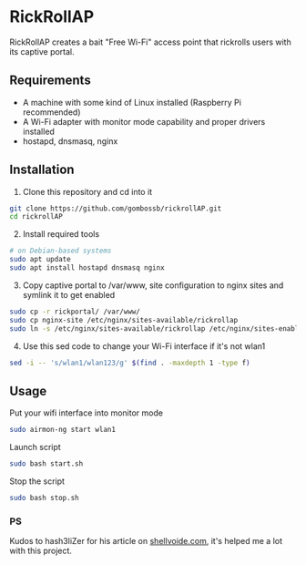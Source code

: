 # RickRollAP

RickRollAP creates a bait "Free Wi-Fi" access point that rickrolls users with its captive portal.

## Requirements
- A machine with some kind of Linux installed (Raspberry Pi recommended)
- A Wi-Fi adapter with monitor mode capability and proper drivers installed
- hostapd, dnsmasq, nginx

## Installation
1. Clone this repository and cd into it
```bash
git clone https://github.com/gombossb/rickrollAP.git
cd rickrollAP
```
2. Install required tools
```bash
# on Debian-based systems
sudo apt update
sudo apt install hostapd dnsmasq nginx
```
3. Copy captive portal to /var/www, site configuration to nginx sites and symlink it to get enabled
```bash
sudo cp -r rickportal/ /var/www/
sudo cp nginx-site /etc/nginx/sites-available/rickrollap
sudo ln -s /etc/nginx/sites-available/rickrollap /etc/nginx/sites-enabled/
```
4. Use this sed code to change your Wi-Fi interface if it's not wlan1
```bash
sed -i -- 's/wlan1/wlan123/g' $(find . -maxdepth 1 -type f)
```

## Usage
Put your wifi interface into monitor mode
```bash
sudo airmon-ng start wlan1
```
Launch script
```bash
sudo bash start.sh
```
Stop the script
```bash
sudo bash stop.sh
```

### PS
Kudos to hash3liZer for his article on [shellvoide.com](https://www.shellvoide.com/wifi/how-to-setup-captive-portal-login-with-rogue-ap-nginx/), it's helped me a lot with this project.
